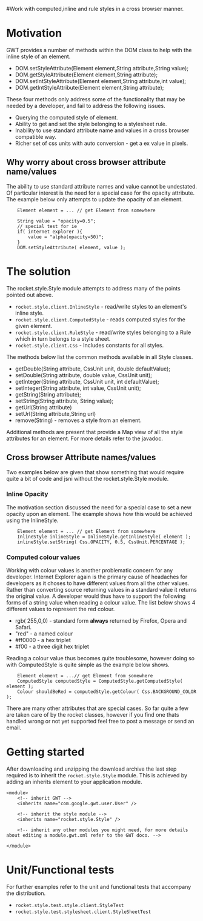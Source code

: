 #Work with computed,inline and rule styles in a cross browser manner.
# Motivation #

GWT provides a number of methods within the DOM class to help with the inline style of an element.
  * DOM.setStyleAttribute(Element element,String attribute,String value);
  * DOM.getStyleAttribute(Element element,String attribute);
  * DOM.setIntStyleAttribute(Element element,String attribute,int value);
  * DOM.getIntStyleAttribute(Element element,String attribute);

These four methods only address some of the functionality that may be needed by a developer, and fail to address the following issues.
  * Querying the computed style of element.
  * Ability to get and set the style belonging to a stylesheet rule.
  * Inability to use standard attribute name and values in a cross browser compatible way.
  * Richer set of css units with auto conversion - get a ex value in pixels.

## Why worry about cross browser attribute name/values ##
The ability to use standard attribute names and value cannot be undestated. Of particular interest is the need for a special case for the opacity attribute. The example below only attempts to update the opacity of an element.

```
	Element element = ... // get Element from somewhere
	
	String value = "opacity=0.5";
	// special test for ie
	if( internet explorer ){
		value = "alpha(opacity=50)";
	}
	DOM.setStyleAttribute( element, value );
```

# The solution #
The rocket.style.Style module attempts to address many of the points pointed out above.

  * `rocket.style.client.InlineStyle` - read/write styles to an element's inline style.
  * `rocket.style.client.ComputedStyle` - reads computed styles for the given element.
  * `rocket.style.client.RuleStyle` - read/write styles belonging to a Rule which in turn belongs to a style sheet.
  * `rocket.style.client.Css` - Includes constants for all styles.

The methods below list the common methods available in all Style classes.
  * getDouble(String attribute, CssUnit unit, double defaultValue);
  * setDouble(String attribute, double value, CssUnit unit);
  * getInteger(String attribute, CssUnit unit, int defaultValue);
  * setInteger(String attribute, int value, CssUnit unit);
  * getString(String attribute);
  * setString(String attribute, String value);
  * getUrl(String attribute)
  * setUrl(String attribute,String url)
  * remove(String) - removes a style from an element.

Additional methods are present that provide a Map view of all the style attributes for an element. For more details refer to the javadoc.

## Cross browser Attribute names/values ##
Two examples below are given that show something that would require quite a bit of code and jsni without the rocket.style.Style module.

### Inline Opacity ###
The motivation section discussed the need for a special case to set a new opacity upon an element. The example shows how this would be achieved using the InlineStyle.
```
	Element element = ... // get Element from somewhere
	InlineStyle inlineStyle = InlineStyle.getInlineStyle( element );
	inlineStyle.setString( Css.OPACITY, 0.5, CssUnit.PERCENTAGE );
```

### Computed colour values ###
Working with colour values is another problematic concern for any developer. Internet Explorer again is the primary cause of headaches for developers as it choses to have different values from all the other values. Rather than converting source returning values in a standard value it returns the original value. A developer would thus have to support the following forms of a string value when reading a colour value. The list below shows 4 different values to represent the red colour.
  * rgb( 255,0,0) - standard form **always** returned by Firefox, Opera and Safari.
  * "red" - a named colour
  * #ff0000 - a hex triplet
  * #f00 - a three digit hex triplet

Reading a colour value thus becomes quite troublesome, however doing so with ComputedStyle is quite simple as the example below shows.
```
	Element element = ...// get Element from somewhere
	ComputedStyle computedStyle = ComputedStyle.getComputedStyle( element );
	Colour shouldBeRed = computedStyle.getColour( Css.BACKGROUND_COLOR );
```

There are many other attributes that are special cases. So far quite a few are taken care of by the rocket classes, however if you find one thats handled wrong or not yet supported feel free to post a message or send an email.

# Getting started #
After downloading and unzipping the download archive the last step required is to inherit the `rocket.style.Style` module. This is achieved by adding an inherits element to your application module.

```
<module>
 	<!-- inherit GWT -->
	<inherits name="com.google.gwt.user.User" />		

 	<!-- inherit the style module -->
	<inherits name="rocket.style.Style" />		

 	<!-- inherit any other modules you might need, for more details about editing a module.gwt.xml refer to the GWT doco. -->

</module>
```




# Unit/Functional tests #

For further examples refer to the unit and functional tests that accompany the distribution.

  * `rocket.style.test.style.client.StyleTest`
  * `rocket.style.test.stylesheet.client.StyleSheetTest`